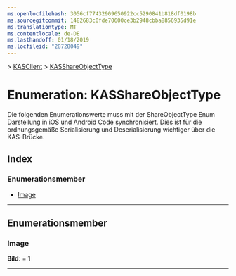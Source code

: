 ```yaml
---
ms.openlocfilehash: 3056cf77432909650922cc5290841b818df0198b
ms.sourcegitcommit: 1482683c0fde70600ce3b2948cbba8856935d91e
ms.translationtype: MT
ms.contentlocale: de-DE
ms.lasthandoff: 01/18/2019
ms.locfileid: "28728049"
---
```

[](../README.md) > [KASClient](../modules/kasclient.md) > [KASShareObjectType](../enums/kasclient.kasshareobjecttype.md)

# <a name="enumeration-kasshareobjecttype"></a>Enumeration: KASShareObjectType

Die folgenden Enumerationswerte muss mit der ShareObjectType Enum Darstellung in iOS und Android Code synchronisiert. Dies ist für die ordnungsgemäße Serialisierung und Deserialisierung wichtiger über die KAS-Brücke.
## <a name="index"></a>Index 

### <a name="enumeration-members"></a>Enumerationsmember

* [Image](kasclient.kasshareobjecttype.md#image)

---

## <a name="enumeration-members"></a>Enumerationsmember

<a id="image"></a>

###  <a name="image"></a>Image

**Bild**: = 1

___

